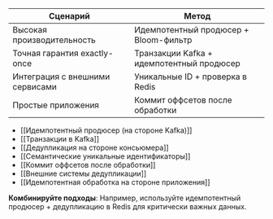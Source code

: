 | **Сценарий**                    | **Метод**                                 |
| ------------------------------- | ----------------------------------------- |
| Высокая производительность      | Идемпотентный продюсер + Bloom-фильтр     |
| Точная гарантия exactly-once    | Транзакции Kafka + идемпотентный продюсер |
| Интеграция с внешними сервисами | Уникальные ID + проверка в Redis          |
| Простые приложения              | Коммит оффсетов после обработки           |

- [[Идемпотентный продюсер (на стороне Kafka)]]
- [[Транзакции в Kafka]]
- [[Дедупликация на стороне консьюмера]]
- [[Семантические уникальные идентификаторы]]
- [[Коммит оффсетов после обработки]]
- [[Внешние системы дедупликации]]
- [[Идемпотентная обработка на стороне приложения]]

**Комбинируйте подходы**: Например, используйте идемпотентный продюсер + дедупликацию в Redis для критически важных данных.